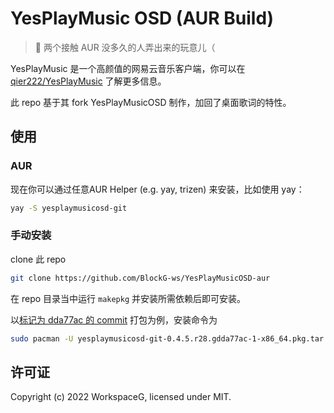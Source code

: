 # YesPlayMusic OSD (AUR Build)

> 🌚 两个接触 AUR 没多久的人弄出来的玩意儿（

YesPlayMusic 是一个高颜值的网易云音乐客户端，你可以在 [qier222/YesPlayMusic](https://github.com/qier222/YesPlayMusic) 了解更多信息。

此 repo 基于其 fork YesPlayMusicOSD 制作，加回了桌面歌词的特性。

## 使用

### AUR

现在你可以通过任意AUR Helper (e.g. yay, trizen) 来安装，比如使用 yay：

```sh
yay -S yesplaymusicosd-git
```

### 手动安装

clone 此 repo
```sh
git clone https://github.com/BlockG-ws/YesPlayMusicOSD-aur
```

在 repo 目录当中运行 `makepkg` 并安装所需依赖后即可安装。

以[标记为 dda77ac 的 commit](https://github.com/kuohuanhuan-forkonly/YesPlayMusicOSD-AUR/commit/dda77ace44d3187eed71237cd9af0f084def035a) 打包为例，安装命令为

```sh
sudo pacman -U yesplaymusicosd-git-0.4.5.r28.gdda77ac-1-x86_64.pkg.tar.zst
```

## 许可证

Copyright (c) 2022 WorkspaceG, licensed under MIT.
